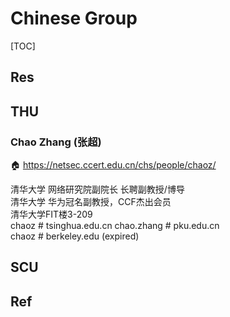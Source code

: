 # Chinese Group

[TOC]



## Res



## THU
### Chao Zhang (张超)
🏠 https://netsec.ccert.edu.cn/chs/people/chaoz/

清华大学 网络研究院副院长 长聘副教授/博导   
清华大学 华为冠名副教授，CCF杰出会员   
清华大学FIT楼3-209  
chaoz # tsinghua.edu.cn
chao.zhang # pku.edu.cn   
chaoz # berkeley.edu (expired)



## SCU



## Ref

